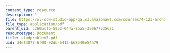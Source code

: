 ```yaml
---
content_type: resource
description: ''
file: https://ol-ocw-studio-app-qa.s3.amazonaws.com/courses/4-123-architectural-design-level-i-perceptions-and-processes-fall-2003/d4ef30776f0092db5412b68540e54a79_studproblem5.pdf
file_type: application/pdf
parent_uid: c260bcfb-5952-044a-8ba5-350677535621
resourcetype: Document
title: studproblem5.pdf
uid: d4ef3077-6f00-92db-5412-b68540e54a79
---
```


